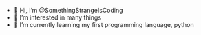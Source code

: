- 👋 Hi, I’m @SomethingStrangeIsCoding
- 👀 I’m interested in many things
- 🌱 I’m currently learning my first programming language, python

<!---
SomethingStrangeIsCoding/SomethingStrangeIsCoding is a ✨ special ✨ repository because its `README.md` (this file) appears on your GitHub profile.
You can click the Preview link to take a look at your changes.
--->
